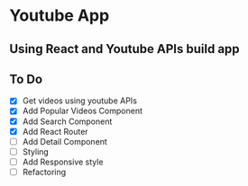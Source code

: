 # Youtube App

## Using React and Youtube APIs build app

## To Do

- [x] Get videos using youtube APIs
- [x] Add Popular Videos Component
- [x] Add Search Component
- [x] Add React Router
- [ ] Add Detail Component
- [ ] Styling
- [ ] Add Responsive style
- [ ] Refactoring
